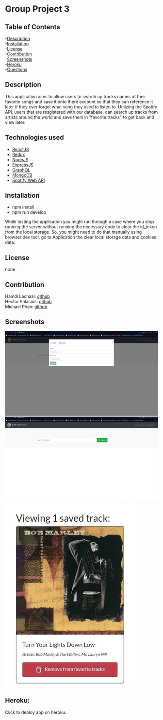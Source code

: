 # Group Project 3

## Table of Contents
-[Description](#description)<br/>
-[Installation](#installation)<br/>
-[License](#license)<br/>
-[Contribution](#contribution)<br/>
-[Screenshots](#screenshots)<br/>
-[Heroku](#heroku)<br/>
-[Questions](#questions)<br/>
    
## Description    

This application aims to allow users to search up tracks names of their favorite songs and save it onto there account so that they can reference it later if they ever forget what song they used to listen to. Utilizing the Spotify API, users that are resgistered with our database, can search up tracks from artists around the world and save them in "favorite tracks" to got back and view later. 

## Technologies used
- [ReactJS](https://reactjs.org/docs/getting-started.html)
- [Redux](https://redux.js.org/introduction/getting-started)
- [NodeJS](https://nodejs.org/en/docs/)
- [ExpressJS](https://expressjs.com/en/starter/basic-routing.html)
- [GraphQL](https://graphql.org/learn/schema/)
- [MongoDB](https://www.mongodb.com/)
- [Spotify Web API](https://developer.spotify.com/documentation/web-api/reference/)

## Installation
- npm install
- npm run develop

While testing the application you might run through a case where you stop running the server without running the necessary code to clear the id_token from the local storage. So, you might need to do that manually using browser dev tool, go to Application the clear local storage data and cookies data.

## License
none
    
## Contribution
Hamdi Lachaal: [github](https://github.com/hlachaal)<br/>
Hector Palacios: [github](https://github.com/Paquito81)<br/>
Michael Phan: [github](https://github.com/michaelphan35)<br/>

## Screenshots
![Login Prompt](./media/login_prompt.jpg?raw=true "Login prompt Screenshot")
![App on ttartup](./media/web_on_startup.jpg?raw=true "App on startup")
![Image of song being saved on favorites](./media/Capture1.JPG?raw=true "Song saved")

## Heroku:
Click to deploy app on heroku: 
